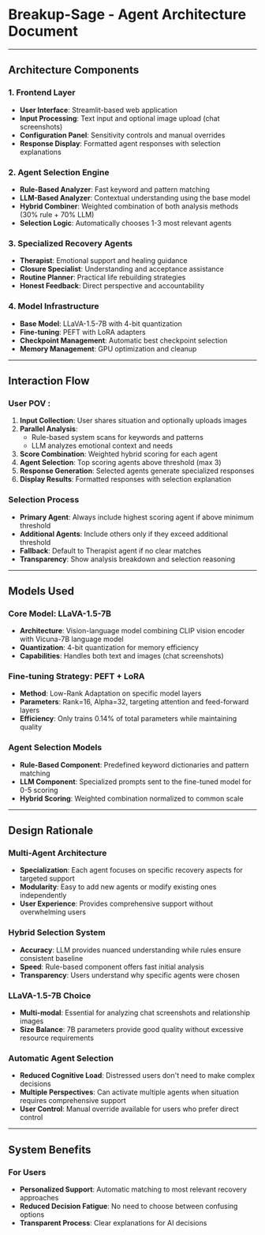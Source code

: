 # Breakup-Sage - Agent Architecture Document

---

## Architecture Components

### 1. Frontend Layer
- **User Interface**: Streamlit-based web application
- **Input Processing**: Text input and optional image upload (chat screenshots)
- **Configuration Panel**: Sensitivity controls and manual overrides
- **Response Display**: Formatted agent responses with selection explanations

### 2. Agent Selection Engine
- **Rule-Based Analyzer**: Fast keyword and pattern matching
- **LLM-Based Analyzer**: Contextual understanding using the base model
- **Hybrid Combiner**: Weighted combination of both analysis methods (30% rule + 70% LLM)
- **Selection Logic**: Automatically chooses 1-3 most relevant agents

### 3. Specialized Recovery Agents
- **Therapist**: Emotional support and healing guidance
- **Closure Specialist**: Understanding and acceptance assistance
- **Routine Planner**: Practical life rebuilding strategies
- **Honest Feedback**: Direct perspective and accountability

### 4. Model Infrastructure
- **Base Model**: LLaVA-1.5-7B with 4-bit quantization
- **Fine-tuning**: PEFT with LoRA adapters
- **Checkpoint Management**: Automatic best checkpoint selection
- **Memory Management**: GPU optimization and cleanup

---

## Interaction Flow

### User POV :
1. **Input Collection**: User shares situation and optionally uploads images
2. **Parallel Analysis**: 
   - Rule-based system scans for keywords and patterns
   - LLM analyzes emotional context and needs
3. **Score Combination**: Weighted hybrid scoring for each agent
4. **Agent Selection**: Top scoring agents above threshold (max 3)
5. **Response Generation**: Selected agents generate specialized responses
6. **Display Results**: Formatted responses with selection explanation

### Selection Process
- **Primary Agent**: Always include highest scoring agent if above minimum threshold
- **Additional Agents**: Include others only if they exceed additional threshold
- **Fallback**: Default to Therapist agent if no clear matches
- **Transparency**: Show analysis breakdown and selection reasoning

---

## Models Used

### Core Model: LLaVA-1.5-7B
- **Architecture**: Vision-language model combining CLIP vision encoder with Vicuna-7B language model
- **Quantization**: 4-bit quantization for memory efficiency
- **Capabilities**: Handles both text and images (chat screenshots)

### Fine-tuning Strategy: PEFT + LoRA
- **Method**: Low-Rank Adaptation on specific model layers
- **Parameters**: Rank=16, Alpha=32, targeting attention and feed-forward layers
- **Efficiency**: Only trains 0.14% of total parameters while maintaining quality

### Agent Selection Models
- **Rule-Based Component**: Predefined keyword dictionaries and pattern matching
- **LLM Component**: Specialized prompts sent to the fine-tuned model for 0-5 scoring
- **Hybrid Scoring**: Weighted combination normalized to common scale

---

## Design Rationale

### Multi-Agent Architecture
- **Specialization**: Each agent focuses on specific recovery aspects for targeted support
- **Modularity**: Easy to add new agents or modify existing ones independently
- **User Experience**: Provides comprehensive support without overwhelming users

### Hybrid Selection System
- **Accuracy**: LLM provides nuanced understanding while rules ensure consistent baseline
- **Speed**: Rule-based component offers fast initial analysis
- **Transparency**: Users understand why specific agents were chosen

### LLaVA-1.5-7B Choice
- **Multi-modal**: Essential for analyzing chat screenshots and relationship images
- **Size Balance**: 7B parameters provide good quality without excessive resource requirements

### Automatic Agent Selection
- **Reduced Cognitive Load**: Distressed users don't need to make complex decisions
- **Multiple Perspectives**: Can activate multiple agents when situation requires comprehensive support
- **User Control**: Manual override available for users who prefer direct control

---

## System Benefits

### For Users
- **Personalized Support**: Automatic matching to most relevant recovery approaches
- **Reduced Decision Fatigue**: No need to choose between confusing options
- **Transparent Process**: Clear explanations for AI decisions
